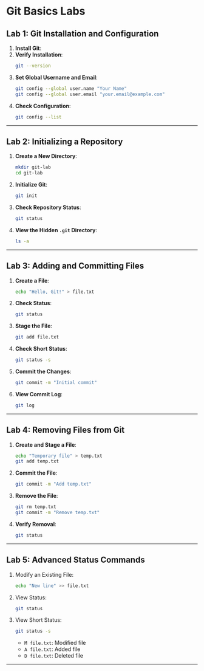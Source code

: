 # Git Basics Labs

## Lab 1: Git Installation and Configuration
1. **Install Git**:
2. **Verify Installation**:
   ```bash
   git --version
   ```
3. **Set Global Username and Email**:
   ```bash
   git config --global user.name "Your Name"
   git config --global user.email "your.email@example.com"
   ```
4. **Check Configuration**:
   ```bash
   git config --list
   ```
---

## Lab 2: Initializing a Repository
1. **Create a New Directory**:
   ```bash
   mkdir git-lab
   cd git-lab
   ```
2. **Initialize Git**:
   ```bash
   git init
   ```
3. **Check Repository Status**:
   ```bash
   git status
   ```
4. **View the Hidden `.git` Directory**:
   ```bash
   ls -a
   ```
---

## Lab 3: Adding and Committing Files
1. **Create a File**:
   ```bash
   echo "Hello, Git!" > file.txt
   ```
2. **Check Status**:
   ```bash
   git status
   ```
3. **Stage the File**:
   ```bash
   git add file.txt
   ```
4. **Check Short Status**:
   ```bash
   git status -s
   ```
5. **Commit the Changes**:
   ```bash
   git commit -m "Initial commit"
   ```
6. **View Commit Log**:
   ```bash
   git log
   ```
---

## Lab 4: Removing Files from Git
1. **Create and Stage a File**:
   ```bash
   echo "Temporary file" > temp.txt
   git add temp.txt
   ```

2. **Commit the File**:
   ```bash
   git commit -m "Add temp.txt"
   ```

3. **Remove the File**:
   ```bash
   git rm temp.txt
   git commit -m "Remove temp.txt"
   ```
4. **Verify Removal**:
   ```bash
   git status
   ```
---

## Lab 5: Advanced Status Commands
1. Modify an Existing File:
   ```bash
   echo "New line" >> file.txt
   ```
2. View Status:
   ```bash
   git status
   ```
3. View Short Status:
   ```bash
   git status -s
   ```
   - `M file.txt`: Modified file
   - `A file.txt`: Added file
   - `D file.txt`: Deleted file

---

